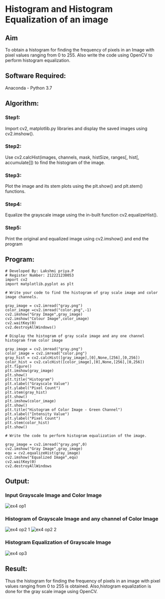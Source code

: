 # Histogram and Histogram Equalization of an image
## Aim
To obtain a histogram for finding the frequency of pixels in an Image with pixel values ranging from 0 to 255. Also write the code using OpenCV to perform histogram equalization.

## Software Required:
Anaconda - Python 3.7

## Algorithm:
### Step1:
Import cv2, matplotlib.py libraries and display the saved images using cv2.imshow().

### Step2:
Use cv2.calcHist(images, channels, mask, histSize, ranges[, hist[, accumulate]]) to find the histogram of the image.

### Step3:
Plot the image and its stem plots using the plt.show() and plt.stem() functions.

### Step4:
Equalize the grayscale image using the in-built function cv2.equalizeHist().

### Step5:
Print the original and equalized image using cv2.imshow() and end the program

## Program:
```
# Developed By: Lakshmi priya.P
# Register Number: 212221230053
import cv2
import matplotlib.pyplot as plt

# Write your code to find the histogram of gray scale image and color image channels.

gray_image = cv2.imread("gray.png")
color_image =cv2.imread("color.png",-1)
cv2.imshow("Gray Image",gray_image)
cv2.imshow("Colour Image",color_image)
cv2.waitKey(0)
cv2.destroyAllWindows()

# Display the histogram of gray scale image and any one channel histogram from color image

gray_image = cv2.imread("gray.png")
color_image = cv2.imread("color.png")
gray_hist = cv2.calcHist([gray_image],[0],None,[256],[0,256])
color_hist = cv2.calcHist([color_image],[0],None,[256],[0,256])
plt.figure()
plt.imshow(gray_image)
plt.show()
plt.title("Histogram")
plt.xlabel("Grayscale Value")
plt.ylabel("Pixel Count")
plt.stem(gray_hist)
plt.show()
plt.imshow(color_image)
plt.show()
plt.title("Histogram of Color Image - Green Channel")
plt.xlabel("Intensity Value")
plt.ylabel("Pixel Count")
plt.stem(color_hist)
plt.show()

# Write the code to perform histogram equalization of the image. 

gray_image = cv2.imread("gray.png",0)
cv2.imshow("Gray Image",gray_image)
equ = cv2.equalizeHist(gray_image)
cv2.imshow("Equalized Image",equ)
cv2.waitKey(0)
cv2.destroyAllWindows
```

## Output:
### Input Grayscale Image and Color Image
![ex4 op1](https://user-images.githubusercontent.com/93427923/166106520-a3881ec5-e5d7-410a-96c7-df1dbf0f7ab0.png)

### Histogram of Grayscale Image and any channel of Color Image
![ex4 op2 1](https://user-images.githubusercontent.com/93427923/166106530-6836af22-e2d2-4d97-9289-4db1208ac968.png)
![ex4 op2 2](https://user-images.githubusercontent.com/93427923/166106535-241b64f4-2c76-45f1-b8c0-c1e0e4d64001.png)

### Histogram Equalization of Grayscale Image
![ex4 op3](https://user-images.githubusercontent.com/93427923/166106551-48fbfdc1-0912-45cd-b6d2-aee0b02b820c.png)

## Result: 
Thus the histogram for finding the frequency of pixels in an image with pixel values ranging from 0 to 255 is obtained. Also,histogram equalization is done for the gray scale image using OpenCV.

